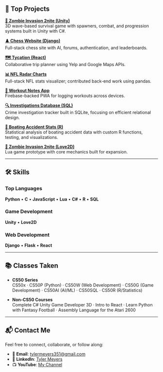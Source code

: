 ## 🚀 Top Projects

**[🧟 Zombie Invasion 2nite (Unity)](https://github.com/tylermeyers351/Zombies-2nite)**  
3D wave-based survival game with spawners, combat, and progression systems built in Unity with C#.

**[♟️ Chess Website (Django)](https://github.com/tylermeyers351/CS50W-Final-Project-Chess-Website)**  
Full-stack chess site with AI, forums, authentication, and leaderboards.

**[🗺️ Tycation (React)](https://github.com/tylermeyers351/Project-Tango-Yankee)**  
Collaborative trip planner using Yelp and Google Maps APIs.

**[📊 NFL Radar Charts](https://github.com/tylermeyers351/NFL-Radar-Charts)**  
Full-stack NFL stats visualizer; contributed back-end work using pandas.

**[💪 Workout Notes App](https://github.com/tylermeyers351/Workout-Notes-App)**  
Firebase-backed PWA for logging workouts across devices.

**[🔍 Investigations Database (SQL)](https://github.com/tylermeyers351/CS50SQL-Final-Investigations-Database)**  
Crime investigation tracker built in SQLite, focusing on efficient relational design.

**[🚤 Boating Accident Stats (R)](https://github.com/tylermeyers351/CS50R-Final-Boats)**  
Statistical analysis of boating accident data with custom R functions, testing, and visualizations.

**[🧪 Zombie Invasion 2nite (Love2D)](https://github.com/tylermeyers351/CS50-Final-Project-Love2d)**  
Lua game prototype with core mechanics built for expansion.

---

## 🛠️ Skills

### **Top Languages**
**Python** • **C** • **JavaScript** • **Lua** • **C#** • **R** • **SQL**

### **Game Development**
**Unity** • **Love2D**

### **Web Development**
**Django** • **Flask** • **React**


---

## 📚 Classes Taken

- **CS50 Series**  
  CS50x · CS50P (Python) · CS50W (Web Development) · CS50G (Game Development) · CS50AI (AI/ML) · CS50SQL · CS50R (R/Statistics)

- **Non-CS50 Courses**  
  Complete C# Unity Game Developer 3D · Intro to React · Learn Python with Fantasy Football · Assembly Language for the Atari 2600


---

## 📬 Contact Me

Feel free to connect, collaborate, or follow along:

- 📧 **Email**: [tylermeyers351@gmail.com](mailto:tylermeyers351@gmail.com)  
- 💼 **LinkedIn**: [Tyler Meyers](https://www.linkedin.com/in/tyler-meyers-cpa/)  
- 📺 **YouTube**: [My Channel](https://www.youtube.com/channel/UCC0GU4l4EvXBIPPjMAMcxJw)
